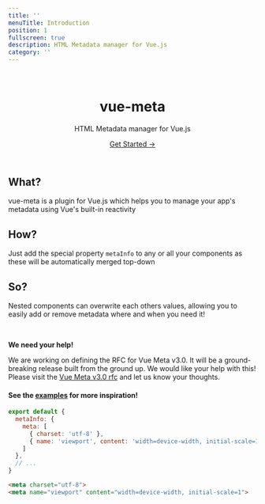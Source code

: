 ```yaml
---
title: ''
menuTitle: Introduction
position: 1
fullscreen: true
description: HTML Metadata manager for Vue.js
category: ''
---
```


<header class="flex flex-col items-center">

<img src="/icon.png" alt="" class="light-img">
<img src="/icon-dark.png" alt="" class="dark-img">

# vue-meta

<p class="text-xl">
  HTML Metadata manager for Vue.js
</p>
<a href="/guide" class="rounded bg-primary-100 dark:bg-primary-900 text-primary-500 text-lg font-medium px-3 py-1 inline-block">
  Get Started →
</a>
</p>

</header>

<div class="flex md:flex-row gap-4 flex-col">
<div class="w-full">

## What?
vue-meta is a plugin for Vue.js which helps you to manage your app's metadata using Vue's built-in reactivity

</div>
<div class="w-full">

## How?
Just add the special property `metaInfo` to any or all your components as these will be automatically merged top-down

</div>
<div class="w-full">

## So?
Nested components can overwrite each others values, allowing you to easily add or remove metadata where and when you need it!

</div>
</div>

<br>

<alert type="info">

**We need your help!**

We are working on defining the RFC for Vue Meta v3.0. It will be a ground-breaking release built from the ground up. We would like your help with this! Please visit the [Vue Meta v3.0 rfc](https://github.com/nuxt/rfcs/issues/19) and let us know your thoughts.

</alert>

#### See the [examples](https://github.com/nuxt/vue-meta/tree/master/examples) for more inspiration!


<code-group>
  <code-block label="Component" active>

  ```js
  export default {
    metaInfo: {
      meta: [
        { charset: 'utf-8' },
        { name: 'viewport', content: 'width=device-width, initial-scale=1' }
      ]
    },
    // ...
  }
  ```

  </code-block>
  <code-block label="Rendered HTML">

  ```html
  <meta charset="utf-8">
  <meta name="viewport" content="width=device-width, initial-scale=1">
  ```

  </code-block>
</code-group>
